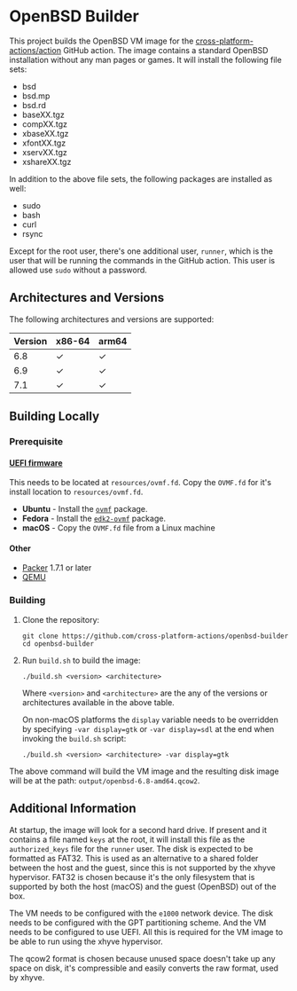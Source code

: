 # OpenBSD Builder

This project builds the OpenBSD VM image for the
[cross-platform-actions/action](https://github.com/cross-platform-actions/action)
GitHub action. The image contains a standard OpenBSD installation without any
 man pages or games. It will install the following file sets:

* bsd
* bsd.mp
* bsd.rd
* baseXX.tgz
* compXX.tgz
* xbaseXX.tgz
* xfontXX.tgz
* xservXX.tgz
* xshareXX.tgz

In addition to the above file sets, the following packages are installed as well:

* sudo
* bash
* curl
* rsync

Except for the root user, there's one additional user, `runner`, which is the
user that will be running the commands in the GitHub action. This user is
allowed use `sudo` without a password.

## Architectures and Versions

The following architectures and versions are supported:

| Version | x86-64 | arm64 |
|---------|--------|-------|
| 6.8     | ✓      | ✓     |
| 6.9     | ✓      | ✓     |
| 7.1     | ✓      | ✓     |

## Building Locally

### Prerequisite

####  [UEFI firmware](https://github.com/tianocore/edk2)

This needs to be located at `resources/ovmf.fd`. Copy the `OVMF.fd` for it's
install location to `resources/ovmf.fd`.

* **Ubuntu** - Install the [`ovmf`](https://packages.ubuntu.com/jammy/ovmf) package.
* **Fedora** - Install the [`edk2-ovmf`](https://fedora.pkgs.org/34/fedora-x86_64/edk2-ovmf-20200801stable-4.fc34.noarch.rpm.html) package.
* **macOS** - Copy the `OVMF.fd` file from a Linux machine

#### Other

* [Packer](https://www.packer.io) 1.7.1 or later
* [QEMU](https://qemu.org)

### Building

1. Clone the repository:

    ```
    git clone https://github.com/cross-platform-actions/openbsd-builder
    cd openbsd-builder
    ```

2. Run `build.sh` to build the image:

    ```
    ./build.sh <version> <architecture>
    ```

    Where `<version>` and `<architecture>` are the any of the versions or
    architectures available in the above table.

    On non-macOS platforms the `display` variable needs to be overridden by
    specifying `-var display=gtk` or `-var display=sdl` at the end when invoking
    the `build.sh` script:

    ```
    ./build.sh <version> <architecture> -var display=gtk
    ```

The above command will build the VM image and the resulting disk image will be
at the path: `output/openbsd-6.8-amd64.qcow2`.

## Additional Information

At startup, the image will look for a second hard drive. If present and it
contains a file named `keys` at the root, it will install this file as the
`authorized_keys` file for the `runner` user. The disk is expected to be
formatted as FAT32. This is used as an alternative to a shared folder between
the host and the guest, since this is not supported by the xhyve hypervisor.
FAT32 is chosen because it's the only filesystem that is supported by both the
host (macOS) and the guest (OpenBSD) out of the box.

The VM needs to be configured with the `e1000` network device. The disk needs to
be configured with the GPT partitioning scheme. And the VM needs to be configured
to use UEFI. All this is required for the VM image to be able to run using the
xhyve hypervisor.

The qcow2 format is chosen because unused space doesn't take up any space on
disk, it's compressible and easily converts the raw format, used by xhyve.
